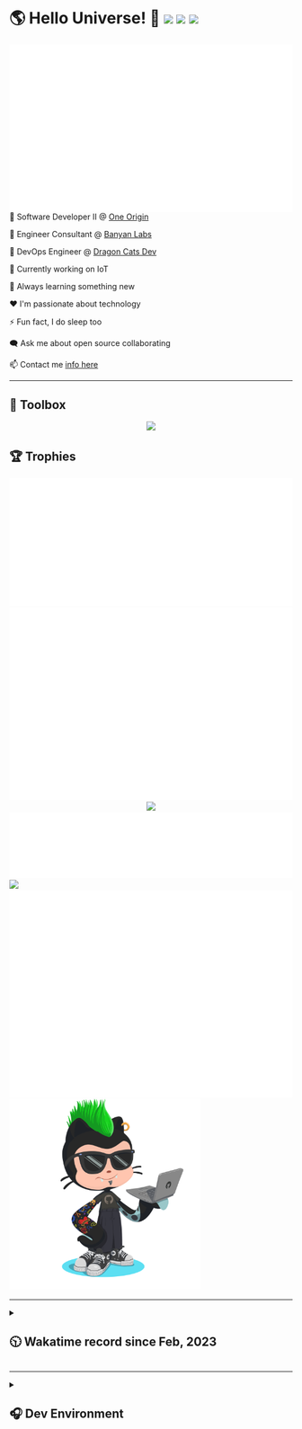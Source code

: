<h1>🌎 Hello Universe! 👋
<img src='https://wakatime.com/badge/user/a61fe4dd-5464-48ee-825a-134d74f90884.svg?style=flat-square'>
<img src='https://api.visitorbadge.io/api/visitors?path=https%3A%2F%2Fgithub.com%2Fjmclain-origin&countColor=&style=flat-square' height='22'>
<img src='https://img.shields.io/github/followers/jmclain-origin?label=Followers&style=flat-square' height='22'>
</h1>

<img align='right' src='./assets/metrics.base.svg'>

💼 Software Developer II @ [One Origin](https://oneorigin.us/)

💼 Engineer Consultant @ [Banyan Labs](https://banyanlabs.io/)

💼 DevOps Engineer @ [Dragon Cats Dev](https://DragonCats.dev/ "visit")

🔭 Currently working on IoT

🌱 Always learning something new

❤️ I'm passionate about technology

⚡ Fun fact, I do sleep too

🗨️ Ask me about open source collaborating

📫 Contact me [info here](https://www.joshmclain.com/#contact)

---

## 🧰 Toolbox

<p align="center">
  <a href="https://skillicons.dev">
    <img src="https://skillicons.dev/icons?i=md,html,css,js,regex,sass,tailwind,ts,react,styledcomponents,redux,next,gatsby,remix,vue,nuxt,nodejs,express,mongodb,jest,webpack,vite,rollup,docker,nginx,aws,heroku,vercel,netlify,linux,bash,powershell,vim,git,githubactions,github,gitlab,vscode,idea,maven,gradle,java,spring&theme=dark" />
  </a>
</p>

## 🏆 Trophies

<div align='center'>
<img src='./assets/metrics.plugin.achievements.compact.svg'>
<img src='./assets/metrics.plugin.habits.charts.svg'>
<img src='https://github-profile-trophy.vercel.app/?username=jmclain-origin&theme=darkhub&no-frame=true&margin-w=10'>
</div>

<div align=''>
<img src='./assets/metrics.plugin.habits.facts.svg'>
<img src='https://streak-stats.demolab.com?user=jmclain-origin&theme=dark' width='340'>
<div>
</div>

<img src='./assets/metrics.plugin.wakatime.svg'>
<img src='./assets/octocat.png' width='340'>
<!-- <img src='./assets/metrics.plugin.code.svg'> -->
</div>

---

<details>
<summary>

## 🕥 Wakatime record since Feb, 2023

</summary>

<!--START_SECTION:waka-->
![Code Time](http://img.shields.io/badge/Code%20Time-335%20hrs%2047%20mins-blue)

![Profile Views](http://img.shields.io/badge/Profile%20Views-5-blue)

**🐱 My GitHub Data** 

> 📦 130.5 kB Used in GitHub's Storage 
 > 
> 🏆 548 Contributions in the Year 2023
 > 
> 🚫 Not Opted to Hire
 > 
> 📜 20 Public Repositories 
 > 
> 🔑 25 Private Repositories 
 > 
**I'm an Early 🐤** 

```text
🌞 Morning                1320 commits        █████░░░░░░░░░░░░░░░░░░░░   21.70 % 
🌆 Daytime                2422 commits        ██████████░░░░░░░░░░░░░░░   39.82 % 
🌃 Evening                1609 commits        ███████░░░░░░░░░░░░░░░░░░   26.46 % 
🌙 Night                  731 commits         ███░░░░░░░░░░░░░░░░░░░░░░   12.02 % 
```
📅 **I'm Most Productive on Monday** 

```text
Monday                   1253 commits        █████░░░░░░░░░░░░░░░░░░░░   20.60 % 
Tuesday                  988 commits         ████░░░░░░░░░░░░░░░░░░░░░   16.24 % 
Wednesday                1197 commits        █████░░░░░░░░░░░░░░░░░░░░   19.68 % 
Thursday                 529 commits         ██░░░░░░░░░░░░░░░░░░░░░░░   08.70 % 
Friday                   846 commits         ███░░░░░░░░░░░░░░░░░░░░░░   13.91 % 
Saturday                 703 commits         ███░░░░░░░░░░░░░░░░░░░░░░   11.56 % 
Sunday                   566 commits         ██░░░░░░░░░░░░░░░░░░░░░░░   09.31 % 
```


📊 **This Week I Spent My Time On** 

```text
🕑︎ Time Zone: America/Phoenix

💬 Programming Languages: 
TypeScript               10 hrs 47 mins      ███████░░░░░░░░░░░░░░░░░░   29.54 % 
CSS                      6 hrs 52 mins       █████░░░░░░░░░░░░░░░░░░░░   18.83 % 
Vue.js                   6 hrs 43 mins       █████░░░░░░░░░░░░░░░░░░░░   18.43 % 
HTML                     4 hrs 17 mins       ███░░░░░░░░░░░░░░░░░░░░░░   11.74 % 
Markdown                 3 hrs 20 mins       ██░░░░░░░░░░░░░░░░░░░░░░░   09.14 % 

🔥 Editors: 
IntelliJ                 20 hrs 47 mins      ██████████████░░░░░░░░░░░   56.97 % 
VS Code                  15 hrs 42 mins      ███████████░░░░░░░░░░░░░░   43.03 % 

💻 Operating System: 
Mac                      33 hrs 44 mins      ███████████████████████░░   92.43 % 
Windows                  2 hrs 25 mins       ██░░░░░░░░░░░░░░░░░░░░░░░   06.64 % 
Linux                    20 mins             ░░░░░░░░░░░░░░░░░░░░░░░░░   00.93 % 
```

**I Mostly Code in JavaScript** 

```text
TypeScript               14 repos            ███████░░░░░░░░░░░░░░░░░░   26.42 % 
HTML                     5 repos             ██░░░░░░░░░░░░░░░░░░░░░░░   09.43 % 
Vue                      2 repos             █░░░░░░░░░░░░░░░░░░░░░░░░   03.77 % 
Dockerfile               1 repo              ░░░░░░░░░░░░░░░░░░░░░░░░░   01.89 % 
Java                     1 repo              ░░░░░░░░░░░░░░░░░░░░░░░░░   01.89 % 
```




 Last Updated on 11/05/2023 18:35:27 UTC
<!--END_SECTION:waka-->

</details>

---

<details>
<summary>

## 🎧 Dev Environment

</summary>

> ### _I'm not a player 🐱 I just code a lot..._

<div align='center'>
<img src='https://spotify-github-profile.vercel.app/api/view?uid=31knnovcfatt7mqmu6yaa5htulxi&cover_image=true&theme=default&show_offline=false&background_color=121212' width='420'>
<img src='https://spotify-recently-played-readme.vercel.app/api?user=31knnovcfatt7mqmu6yaa5htulxi&width=400&count=10'>
</div>
</details>

<!-- ## Memes

who doesn't love memes?

![obi one](./assets/unfilimar_obi.jpg) -->

<!-- <div align='center'>
<img src='https://www.data-card-for-spotify.com/api/card?user_id=31knnovcfatt7mqmu6yaa5htulxi&hide_playing=1&hide_recents=1&limit=10&custom_title=jmclain-origin%20Spotify%20Data'>
</div> -->
